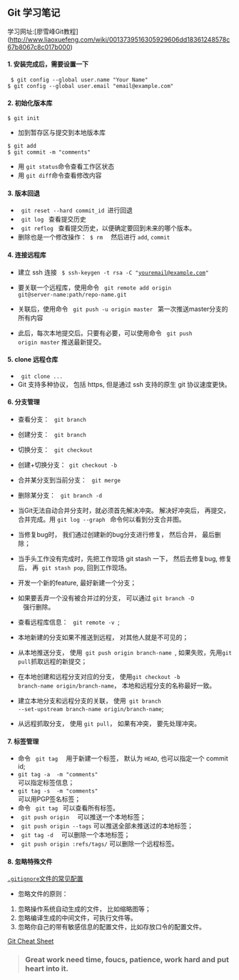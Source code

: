 ## Git 学习笔记

学习网址:[廖雪峰Git教程] (http://www.liaoxuefeng.com/wiki/0013739516305929606dd18361248578c67b8067c8c017b000)

#### 1. 安装完成后，需要设置一下
<pre><code> $ git config --global user.name "Your Name"
$ git config --global user.email "email@example.com"
</code></pre>

#### 2. 初始化版本库
<code>$ git init</code>

- 加到暂存区与提交到本地版本库
<pre><code>$ git add <filename>
$ git commit -m "comments" <filename></code></pre>

- 用 <code>git status</code>命令查看工作区状态
- 用 <code>git diff</code>命令查看修改内容

#### 3. 版本回退
- <code> git reset --hard commit_id </code>进行回退
- <code> git log </code> 查看提交历史
- <code> git reflog </code> 查看提交历史，以便确定要回到未来的哪个版本。 
- 删除也是一个修改操作：<code> $ rm <filename> </code> 然后进行 <code>add</code>, <code>commit </code>

#### 4. 连接远程库
- 建立 ssh 连接 <code> $ ssh-keygen -t rsa -C "youremail@example.com"</code>
- 要关联一个远程库，使用命令 <code> git remote add origin git@server-name:path/repo-name.git </code>
- 关联后，使用命令 <code> git push -u origin master </code> 第一次推送master分支的所有内容

- 此后，每次本地提交后。只要有必要，可以使用命令 <code> git push origin master</code> 推送最新提交。 

#### 5. clone 远程仓库
- <code> git clone ... </code>
- Git 支持多种协议， 包括 https, 但是通过 ssh 支持的原生 git 协议速度更快。 

#### 6. 分支管理
- 查看分支： <code> git branch </code>
- 创建分支： <code> git branch <name> </code>
- 切换分支： <code> git checkout <name> </code>
- 创建+切换分支：<code> git checkout -b <name> </code>
- 合并某分支到当前分支： <code> git merge <name> </code>
- 删除某分支： <code> git branch -d <name> </code>
- 当Git无法自动合并分支时，就必须首先解决冲突。 解决好冲突后， 再提交， 合并完成。用 <code>git log --graph </code> 命令何以看到分支合并图。 

- 当修复bug时， 我们通过创建新的bug分支进行修复， 然后合并， 最后删除； 
- 当手头工作没有完成时，先把工作现场 git stash 一下， 然后去修复bug, 修复后， 再<code> git stash pop</code>, 回到工作现场。

- 开发一个新的feature, 最好新建一个分支； 
- 如果要丢弃一个没有被合并过的分支， 可以通过 <code>git branch -D <name> </code> 强行删除。 

- 查看远程库信息： <code> git remote -v </code>; 
- 本地新建的分支如果不推送到远程， 对其他人就是不可见的； 
- 从本地推送分支， 使用<code> git push origin branch-name </code>, 如果失败，先用<code>git pull</code>抓取远程的新提交； 
- 在本地创建和远程分支对应的分支， 使用<code>git checkout -b branch-name origin/branch-name</code>， 本地和远程分支的名称最好一致。 
- 建立本地分支和远程分支的关联， 使用<code> git branch --set-upstream branch-name origin/branch-name</code>; 
- 从远程抓取分支， 使用 <code>git pull</code>， 如果有冲突， 要先处理冲突。 

#### 7. 标签管理
- 命令 <code> git tag <name> </code> 用于新建一个标签， 默认为 <code>HEAD</code>, 也可以指定一个 commit id; 
- <code>git tag -a <tagname> -m "comments" </code>可以指定标签信息； 
- <code>git tag -s <tagname> -m "comments" </code>可以用PGP签名标签； 
- 命令 <code> git tag </code> 可以查看所有标签。 
- <code> git push origin <tagname> </code> 可以推送一个本地标签； 
- <code> git push origin --tags</code> 可以推送全部未推送过的本地标签； 
- <code> git tag -d <tagname> </code> 可以删除一个本地标签； 
- <code> git push origin :refs/tags/<tagname></code> 可以删除一个远程标签。 

#### 8. 忽略特殊文件
[<code>.gitignore</code>文件的常见配置](https://github.com/github/gitignore)

- 忽略文件的原则： 
1. 忽略操作系统自动生成的文件， 比如缩略图等； 
2. 忽略编译生成的中间文件，可执行文件等。 
3. 忽略你自己的带有敏感信息的配置文件，比如存放口令的配置文件。 

[Git Cheat Sheet](https://pan.baidu.com/s/1kU5OCOB#list/path=%2F)

> ### Great work need time, foucs, patience, work hard and put heart into it. 
